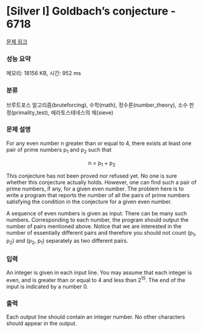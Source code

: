 # [Silver I] Goldbach’s conjecture - 6718 

[문제 링크](https://www.acmicpc.net/problem/6718) 

### 성능 요약

메모리: 18156 KB, 시간: 952 ms

### 분류

브루트포스 알고리즘(bruteforcing), 수학(math), 정수론(number_theory), 소수 판정(primality_test), 에라토스테네스의 체(sieve)

### 문제 설명

<p>For any even number n greater than or equal to 4, there exists at least one pair of prime numbers p<sub>1</sub> and p<sub>2</sub> such that</p>

<p style="text-align:center">n = p<sub>1</sub> + p<sub>2</sub></p>

<p>This conjecture has not been proved nor refused yet. No one is sure whether this conjecture actually holds. However, one can find such a pair of prime numbers, if any, for a given even number. The problem here is to write a program that reports the number of all the pairs of prime numbers satisfying the condition in the conjecture for a given even number.</p>

<p>A sequence of even numbers is given as input. There can be many such numbers. Corresponding to each number, the program should output the number of pairs mentioned above. Notice that we are interested in the number of essentially different pairs and therefore you should not count (p<sub>1</sub>, p<sub>2</sub>) and (p<sub>2</sub>, p<sub>1</sub>) separately as two different pairs.</p>

### 입력 

 <p>An integer is given in each input line. You may assume that each integer is even, and is greater than or equal to 4 and less than 2<sup>15</sup>. The end of the input is indicated by a number 0.</p>

### 출력 

 <p>Each output line should contain an integer number. No other characters should appear in the output.</p>

